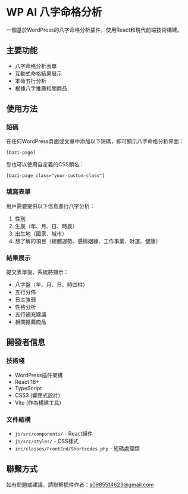 # WP AI 八字命格分析

一個基於WordPress的八字命格分析插件，使用React和現代前端技術構建。

## 主要功能

- 八字命格分析表單
- 互動式命格結果展示
- 本命五行分析
- 根據八字推薦相關商品

## 使用方法

### 短碼

在任何WordPress頁面或文章中添加以下短碼，即可顯示八字命格分析界面：

```
[bazi-page]
```

您也可以使用自定義的CSS類名：

```
[bazi-page class="your-custom-class"]
```

### 填寫表單

用戶需要提供以下信息進行八字分析：

1. 性別
2. 生辰（年、月、日、時辰）
3. 出生地（國家、城市）
4. 想了解的項目（總體運勢、感情姻緣、工作事業、財運、健康）

### 結果展示

提交表單後，系統將顯示：

- 八字盤（年、月、日、時四柱）
- 五行分佈
- 日主強弱
- 性格分析
- 五行補充建議
- 相關推薦商品

## 開發者信息

### 技術棧

- WordPress插件架構
- React 18+
- TypeScript
- CSS3 (響應式設計)
- Vite (作為構建工具)

### 文件結構

- `js/src/components/` - React組件
- `js/src/styles/` - CSS樣式
- `inc/classes/FrontEnd/Shortcodes.php` - 短碼處理類

## 聯繫方式

如有問題或建議，請聯繫插件作者：s0985514623@gmail.com
